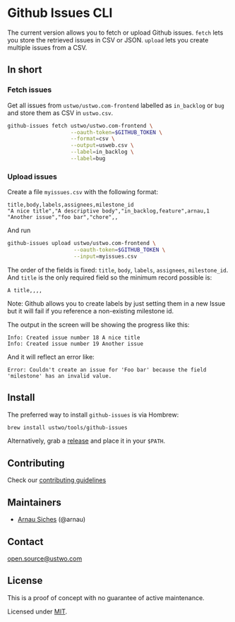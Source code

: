 # Github Issues CLI

The current version allows you to fetch or upload Github issues. `fetch` lets
you store the retrieved issues in CSV or JSON. `upload` lets you create
multiple issues from a CSV.


## In short

### Fetch issues

Get all issues from `ustwo/ustwo.com-frontend` labelled as `in_backlog` or
`bug` and store them as CSV in `ustwo.csv`.

```sh
github-issues fetch ustwo/ustwo.com-frontend \
                    --oauth-token=$GITHUB_TOKEN \
                    --format=csv \
                    --output=usweb.csv \
                    --label=in_backlog \
                    --label=bug
```


### Upload issues

Create a file `myissues.csv` with the following format:

```csv
title,body,labels,assignees,milestone_id
"A nice title","A descriptive body","in_backlog,feature",arnau,1
"Another issue","foo bar","chore",,
```

And run

```sh
github-issues upload ustwo/ustwo.com-frontend \
                     --oauth-token=$GITHUB_TOKEN \
                     --input=myissues.csv
```

The order of the fields is fixed: `title`, `body`, `labels`, `assignees`,
`milestone_id`. And `title` is the only required field so the minimum record
possible is:

```csv
A title,,,,
```

Note: Github allows you to create labels by just setting them in a new Issue
but it will fail if you reference a non-existing milestone id.

The output in the screen will be showing the progress like this:

```
Info: Created issue number 18 A nice title
Info: Created issue number 19 Another issue
```

And it will reflect an error like:

```
Error: Couldn't create an issue for 'Foo bar' because the field 'milestone' has an invalid value.
```


## Install

The preferred way to install `github-issues` is via Hombrew:

```sh
brew install ustwo/tools/github-issues
```

Alternatively, grab a [release](https://github.com/ustwo/github-issues/releases)
and place it in your `$PATH`.


## Contributing

Check our [contributing guidelines](./CONTRIBUTING.md)


## Maintainers

* [Arnau Siches](mailto:arnau@ustwo.com) (@arnau)


## Contact

open.source@ustwo.com


## License

This is a proof of concept with no guarantee of active maintenance.

Licensed under [MIT](./LICENSE).

